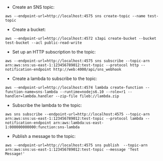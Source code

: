 * Create an SNS topic:
```
aws --endpoint-url=http://localhost:4575 sns create-topic --name test-topic
```
* Create a bucket:
```
aws --endpoint-url=http://localhost:4572 s3api create-bucket --bucket test-bucket --acl public-read-write
```

* Set up an HTTP subscription to the topic:
```
aws --endpoint-url=http://localhost:4575 sns subscribe --topic-arn arn:aws:sns:us-east-1:123456789012:test-topic --protocol http --notification-endpoint http://web:4000/api/sns_webhook
```
* Create a lambda to subscribe to the topic:
```
aws --endpoint-url=http://localhost:4574 lambda create-function --function-name=sns-lambda --runtime=nodejs6.10 --role=r1 --handler=lambda.handler --zip-file fileb://lambda.zip
```

* Subscribe the lambda to the topic:
```
aws sns subscribe --endpoint-url=http://localhost:4575 --topic-arn arn:aws:sns:us-east-1:123456789012:test-topic --protocol lambda --notification-endpoint arn:aws:lambda:us-east-1:000000000000:function:sns-lambda
```

* Publish a message to the topic:
```
aws --endpoint-url=http://localhost:4575 sns publish  --topic-arn arn:aws:sns:us-east-1:123456789012:test-topic --message 'Test Message!'
```
